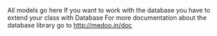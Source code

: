 All models go here
If you want to work with the database you have to extend your class with Database
For more documentation about the database library go to http://medoo.in/doc